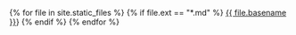 {% for file in site.static_files %}
{% if file.ext == "*.md" %}
[{{ file.basename }}]({{site.baseurl}}/{{file.basename}}.html)}
{% endif %}
{% endfor %}
